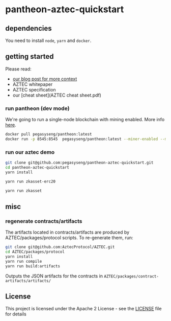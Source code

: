 # pantheon-aztec-quickstart

## dependencies

You need to install `node`, `yarn` and `docker`. 

## getting started

Please read: 
- [our blog post for more context](https://pegasys.tech)
- AZTEC whitepaper 
- AZTEC specification
- our [cheat sheet](AZTEC cheat sheet.pdf)

### run pantheon (dev mode)

We're going to run a single-node blockchain with mining enabled. More info [here](https://docs.pantheon.pegasys.tech/en/stable/Getting-Started/Run-Docker-Image/).
```bash
docker pull pegasyseng/pantheon:latest
docker run -p 8545:8545  pegasyseng/pantheon:latest --miner-enabled --miner-coinbase fe3b557e8fb62b89f4916b721be55ceb828dbd73 --rpc-http-cors-origins="all"  --rpc-http-enabled --network=dev
```

### run our aztec demo

```bash
git clone git@github.com:pegasyseng/pantheon-aztec-quickstart.git
cd pantheon-aztec-quickstart
yarn install
```
```bash
yarn run zkasset-erc20
```
```bash
yarn run zkasset
```


## misc

### regenerate contracts/artifacts

The artifacts located in contracts/artifacts are produced by AZTEC/packages/protocol scripts.
To re-generate them, run:
```bash
git clone git@github.com:AztecProtocol/AZTEC.git
cd AZTEC/packages/protocol
yarn install
yarn run compile
yarn run build:artifacts
```
Outputs the JSON artifacts for the contracts in `AZTEC/packages/contract-artifacts/artifacts/`


## License

This project is licensed under the Apache 2 License - see the [LICENSE](LICENSE) file for details
